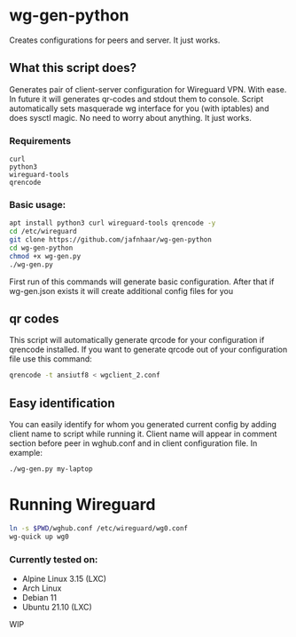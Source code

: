 # wg-gen-python
Creates configurations for peers and server. It just works.
## What this script does?
Generates pair of client-server configuration for Wireguard VPN. With ease. In future it will generates qr-codes and stdout them to console. 
Script automatically sets masquerade wg interface for you (with iptables) and does sysctl magic. No need to worry about anything. It just works.
### Requirements
```
curl
python3
wireguard-tools
qrencode
```
### Basic usage: 
```Bash
apt install python3 curl wireguard-tools qrencode -y
cd /etc/wireguard
git clone https://github.com/jafnhaar/wg-gen-python
cd wg-gen-python
chmod +x wg-gen.py
./wg-gen.py
```

First run of this commands will generate basic configuration. After that if wg-gen.json exists it will create additional config files for you
## qr codes
This script will automatically generate qrcode for your configuration if qrencode installed.
If you want to generate qrcode out of your configuration file use this command:

```Bash
qrencode -t ansiutf8 < wgclient_2.conf
```
## Easy identification
You can easily identify for whom you generated current config by adding client name to script while running it. Client name will appear in comment section before peer in wghub.conf and in client configuration file. In example:
```bash
./wg-gen.py my-laptop
```



# Running Wireguard
```Bash
ln -s $PWD/wghub.conf /etc/wireguard/wg0.conf
wg-quick up wg0
```

### Currently tested on:
 - Alpine Linux 3.15 (LXC)
 - Arch Linux
 - Debian 11
 - Ubuntu 21.10 (LXC)

WIP
